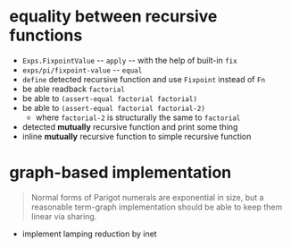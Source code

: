 # equality between recursive functions

- `Exps.FixpointValue` -- `apply` -- with the help of built-in `fix`
- `exps/pi/fixpoint-value` -- `equal`
- `define` detected recursive function and use `Fixpoint` instead of `Fn`
- be able readback `factorial`
- be able to `(assert-equal factorial factorial)`
- be able to `(assert-equal factorial factorial-2)`
  - where `factorial-2` is structurally the same to `factorial`
- detected **mutually** recursive function and print some thing
- inline **mutually** recursive function to simple recursive function

# graph-based implementation

> Normal forms of Parigot numerals are exponential in size,
> but a reasonable term-graph implementation
> should be able to keep them linear via sharing.

- implement lamping reduction by inet
